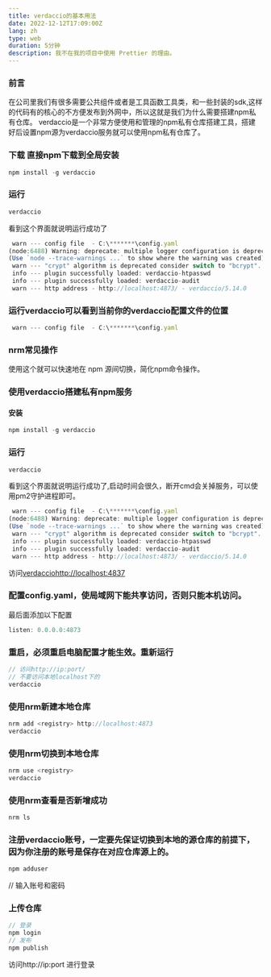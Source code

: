 ```yaml
---
title: verdaccio的基本用法
date: 2022-12-12T17:09:00Z
lang: zh
type: web
duration: 5分钟
description: 我不在我的项目中使用 Prettier 的理由。
---
```



### 前言
在公司里我们有很多需要公共组件或者是工具函数工具类，和一些封装的sdk,这样的代码有的核心的不方便发布到外网中，所以这就是我们为什么需要搭建npm私有仓库。
verdaccio是一个非常方便使用和管理的npm私有仓库搭建工具，搭建好后设置npm源为verdaccio服务就可以使用npm私有仓库了。


### 下载 直接npm下载到全局安装

```javascript
npm install -g verdaccio
```
### 运行

```javascript
verdaccio
```
看到这个界面就说明运行成功了

```javascript
 warn --- config file  - C:\*******\config.yaml
(node:6488) Warning: deprecate: multiple logger configuration is deprecated, please check the migration guide.
(Use `node --trace-warnings ...` to show where the warning was created)
 warn --- "crypt" algorithm is deprecated consider switch to "bcrypt". Read more: https://github.com/verdaccio/monorepo/pull/580
 info --- plugin successfully loaded: verdaccio-htpasswd
 info --- plugin successfully loaded: verdaccio-audit
 warn --- http address - http://localhost:4873/ - verdaccio/5.14.0
```

### 运行verdaccio可以看到当前你的verdaccio配置文件的位置
```javascript
 warn --- config file  - C:\*******\config.yaml
```
### nrm常见操作
使用这个就可以快速地在 npm 源间切换，简化npm命令操作。


### 使用verdaccio搭建私有npm服务

#### 安装
```javascript
npm install -g verdaccio
```
### 运行

```javascript
verdaccio
```
看到这个界面就说明运行成功了,启动时间会很久，断开cmd会关掉服务，可以使用pm2守护进程即可。

```javascript
 warn --- config file  - C:\*******\config.yaml
(node:6488) Warning: deprecate: multiple logger configuration is deprecated, please check the migration guide.
(Use `node --trace-warnings ...` to show where the warning was created)
 warn --- "crypt" algorithm is deprecated consider switch to "bcrypt". Read more: https://github.com/verdaccio/monorepo/pull/580
 info --- plugin successfully loaded: verdaccio-htpasswd
 info --- plugin successfully loaded: verdaccio-audit
 warn --- http address - http://localhost:4873/ - verdaccio/5.14.0
```

访问[verdacciohttp://localhost:4837](http://localhost:4837)

### 配置config.yaml，使局域网下能共享访问，否则只能本机访问。
最后面添加以下配置

```javascript
listen: 0.0.0.0:4873
```

### 重启，必须重启电脑配置才能生效。重新运行

```javascript
// 访问http://ip:port/
// 不要访问本地localhost下的
verdaccio
```


### 使用nrm新建本地仓库
```javascript
nrm add <registry> http://localhost:4873
verdaccio
```
### 使用nrm切换到本地仓库
```javascript
nrm use <registry>
verdaccio
```
### 使用nrm查看是否新增成功
```javascript
nrm ls
```

### 注册verdaccio账号，一定要先保证切换到本地的源仓库的前提下，因为你注册的账号是保存在对应仓库源上的。
```javascript
npm adduser
```
// 输入账号和密码
###  上传仓库
```javascript
// 登录
npm login
// 发布
npm publish
```

访问http://ip:port 进行登录